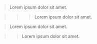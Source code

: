> Lorem ipsum dolor sit amet.

> > > Lorem ipsum dolor sit amet.

> Lorem ipsum dolor sit amet.

> > Lorem ipsum dolor sit amet.

